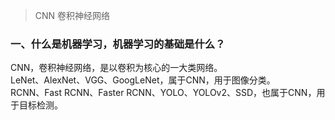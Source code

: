 > CNN 卷积神经网络

### 一、什么是机器学习，机器学习的基础是什么？
   CNN，卷积神经网络，是以卷积为核心的一大类网络。  
   LeNet、AlexNet、VGG、GoogLeNet，属于CNN，用于图像分类。  
   RCNN、Fast RCNN、Faster RCNN、YOLO、YOLOv2、SSD，也属于CNN，用于目标检测。  